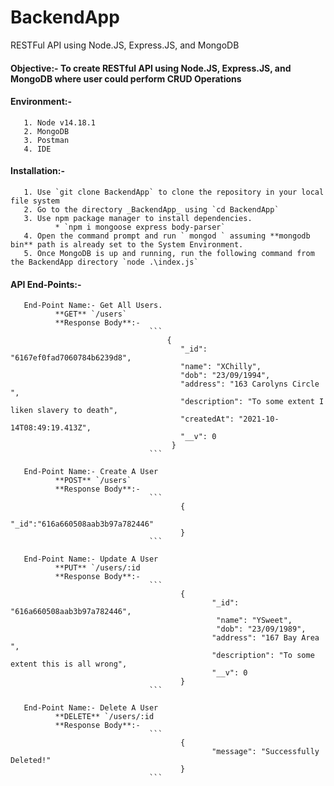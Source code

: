 # BackendApp
RESTFul API using Node.JS, Express.JS, and MongoDB

#### Objective:- To create RESTful API using Node.JS, Express.JS, and MongoDB where user could perform CRUD Operations

#### Environment:- 
       1. Node v14.18.1
       2. MongoDB
       3. Postman
       4. IDE

#### Installation:- 
       1. Use `git clone BackendApp` to clone the repository in your local file system
       2. Go to the directory _BackendApp_ using `cd BackendApp`
       3. Use npm package manager to install dependencies.
              * `npm i mongoose express body-parser`
       4. Open the command prompt and run ` mongod ` assuming **mongodb bin** path is already set to the System Environment.
       5. Once MongoDB is up and running, run the following command from the BackendApp directory `node .\index.js`

#### API End-Points:-
       End-Point Name:- Get All Users.
              **GET** `/users`
              **Response Body**:-
                                   ```
                                       {
                                          "_id": "6167ef0fad7060784b6239d8",
                                          "name": "XChilly",
                                          "dob": "23/09/1994",
                                          "address": "163 Carolyns Circle ",
                                          "description": "To some extent I liken slavery to death",
                                          "createdAt": "2021-10-14T08:49:19.413Z",
                                          "__v": 0
                                        }
                                   ```
       
       End-Point Name:- Create A User
              **POST** `/users`
              **Response Body**:-
                                   ``` 
                                          {
                                                 "_id":"616a660508aab3b97a782446"
                                          }
                                   ```
       
       End-Point Name:- Update A User
              **PUT** `/users/:id
              **Response Body**:- 
                                   ```
                                          {
                                                 "_id": "616a660508aab3b97a782446",
                                                  "name": "YSweet",
                                                  "dob": "23/09/1989",
                                                 "address": "167 Bay Area ",
                                                 "description": "To some extent this is all wrong",
                                                 "__v": 0
                                          }
                                   ```
       
       End-Point Name:- Delete A User
              **DELETE** `/users/:id
              **Response Body**:-
                                   ```
                                          {
                                                 "message": "Successfully Deleted!"
                                          }
                                   ```
                                   

         
           
              
     


